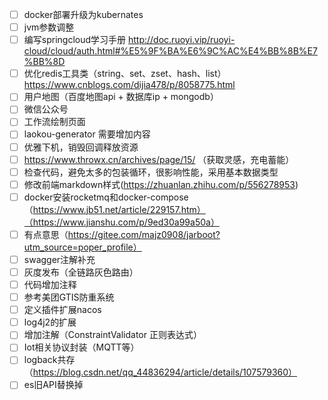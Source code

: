 - [ ] docker部署升级为kubernates
- [ ] jvm参数调整
- [ ] 编写springcloud学习手册 http://doc.ruoyi.vip/ruoyi-cloud/cloud/auth.html#%E5%9F%BA%E6%9C%AC%E4%BB%8B%E7%BB%8D
- [ ] 优化redis工具类（string、set、zset、hash、list） https://www.cnblogs.com/dijia478/p/8058775.html
- [ ] 用户地图（百度地图api + 数据库ip + mongodb）
- [ ] 微信公众号
- [ ] 工作流绘制页面
- [ ] laokou-generator 需要增加内容
- [ ] 优雅下机，销毁回调释放资源
- [ ] https://www.throwx.cn/archives/page/15/ （获取灵感，充电蓄能）
- [ ] 检查代码，避免太多的包装循环，很影响性能，采用基本数据类型
- [ ] 修改前端markdown样式(https://zhuanlan.zhihu.com/p/556278953)
- [ ] docker安装rocketmq和docker-compose（https://www.jb51.net/article/229157.htm）（https://www.jianshu.com/p/9ed30a99a50a）
- [ ] 有点意思（https://gitee.com/majz0908/jarboot?utm_source=poper_profile）
- [ ] swagger注解补充
- [ ] 灰度发布（全链路灰色路由）
- [ ] 代码增加注释
- [ ] 参考美团GTIS防重系统
- [ ] 定义插件扩展nacos
- [ ] log4j2的扩展
- [ ] 增加注解（ConstraintValidator 正则表达式）
- [ ] Iot相关协议封装（MQTT等）
- [ ] logback共存（https://blog.csdn.net/qq_44836294/article/details/107579360）
- [ ] es旧API替换掉